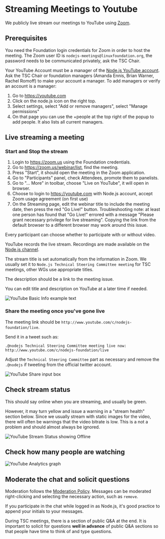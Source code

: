 # Streaming Meetings to Youtube

We publicly live stream our meetings to YouTube using [Zoom](https://zoom.us/).

## Prerequisites

You need the Foundation login credentials for Zoom in order to host the meeting.
The Zoom user ID is `nodejs-meetings@linuxfoundation.org`, the password needs
to be communicated privately, ask the TSC Chair.

Your YouTube Account must be a manager of the
[Node.js YouTube account](https://www.youtube.com/channel/UCQPYJluYC_sn_Qz_XE-YbTQ).
Ask the TSC Chair or foundation managers (Amanda Ennis, Brian Warner, Rachel
Romoff) to make your account a manager. To add managers or verify an account
is a manager:

1. Go to <https://youtube.com>
2. Click on the node.js icon on the right top.
3. Select settings, select "Add or remove managers", select "Manage permissions"
4. On that page you can use the +people at the top right of the popup to add
  people. It also lists all current managers.

## Live streaming a meeting

### Start and Stop the stream

1. Login to <https://zoom.us> using the Foundation credentials.
2. Go to <https://zoom.us/webinar/list>, find the meeting.
3. Press "Start", it should open the meeting in the Zoom application.
4. Go to "Participants" panel, check Attendees, promote them to panelists.
5. Go to "... More" in toolbar, choose "Live on YouTube", it will open in
  browser.
6. Choose to login to <https://youtube.com> with Node.js account, accept
  Zoom usage agreement (on first use)
7. On the Streaming page, edit the webinar title to include the meeting date,
  then press the red "Go Live!" button. Troubleshooting note: at least one
  person has found that "Go Live!" errored with a message "Please grant
  necessary privilege for live streaming". Copying the link from the default
  browser to a different browser may work around this issue.

Every participant can choose whether to participate with or without video.

YouTube records the live stream. Recordings are made available on the
[Node.js channel](https://www.youtube.com/channel/UCQPYJluYC_sn_Qz_XE-YbTQ/videos).

The stream title is set automatically from the information in Zoom. We usually
set it to `Node.js Technical Steering Committee meeting` for TSC meetings,
other WGs use appropriate titles.

The description should be a link to the meeting issue.

You can edit title and description on YouTube at a later time if needed.

![YouTube Basic Info example text](youtube-stream-title-description.png)

### Share the meeting once you've gone live

The meeting link should be `http://www.youtube.com/c/nodejs-foundation/live`.

Send it in a tweet such as:

```text
.@nodejs Technical Steering Committee meeting live now: http://www.youtube.com/c/nodejs-foundation/live
```

Adjust the `Technical Steering Committee` part as necessary and remove the
`.@nodejs` if tweeting from the official twitter account.

![YouTube Share input box](youtube-stream-share.png)

## Check stream status

This should say online when you are streaming, and usually be green.

However, it may turn yellow and issue a warning in a "stream health" section below. Since we usually stream with static images for the video, there will often be warnings that the video bitrate is low. This is a not a problem and should almost always be ignored.

![YouTube Stream Status showing Offline](youtube-stream-status.png)

## Check how many people are watching

![YouTube Analytics graph](youtube-stream-analytics.png)

## Moderate the chat and solicit questions

Moderation follows the [Moderation Policy](../Moderation-Policy.md). Messages can be moderated right-clicking and selecting the necessary action, such as `remove`.

If you participate in the chat while logged in as Node.js, it's good practice to append your initials to your messages.

During TSC meetings, there is a section of public Q&A at the end.
It is important to solicit for questions **well in advance** of public Q&A sections so that people have time to think of and type questions.
